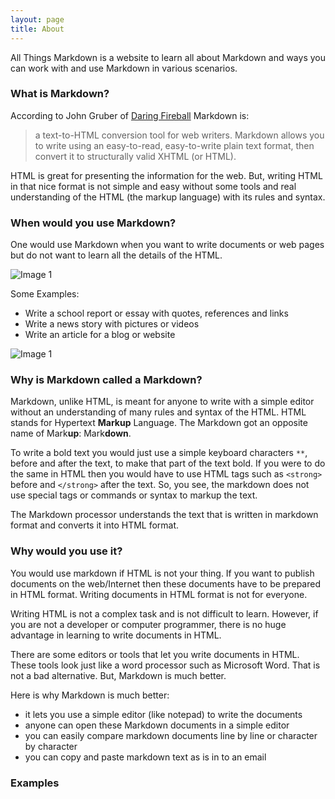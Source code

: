 ```yaml
---
layout: page
title: About
---
```


<p class="message">
  All Things Markdown is a website to learn all about Markdown and ways you can work with and use Markdown in various scenarios.
</p>


### What is Markdown?

According to John Gruber of [Daring Fireball](http://daringfireball.net/projects/markdown/) Markdown is:

> a text-to-HTML conversion tool for web writers. Markdown allows you to write using an easy-to-read, easy-to-write plain text format, then convert it to structurally valid XHTML (or HTML).

HTML is great for presenting the information for the web. But, writing HTML in that nice format is not simple and easy without some tools and real understanding of the HTML (the markup language) with its rules and syntax.

### When would you use Markdown?

One would use Markdown when you want to write documents or web pages but do not want to learn all the details of the HTML. 

![Image 1](http://www.placehold.it/350x150)  

Some Examples:

- Write a school report or essay with quotes, references and links
- Write a news story with pictures or videos
- Write an article for a blog or website


![Image 1](http://www.placehold.it/350x150) 


### Why is Markdown called a Markdown?

Markdown, unlike HTML, is meant for anyone to write with a simple editor without an understanding of many rules and syntax of the HTML. HTML stands for Hypertext **Markup** Language. The Markdown got an opposite name of Mark**up**: Mark**down**.

To write a bold text you would just use a simple keyboard characters `**`, before and after the text, to make that part of the text bold. If you were to do the same in HTML then you would have to use HTML tags such as `<strong>` before and `</strong>` after the text. So, you see, the markdown does not use special tags or commands or syntax to markup the text.

The Markdown processor understands the text that is written in markdown format and converts it into HTML format. 

### Why would you use it?
You would use markdown if HTML is not your thing. If you want to publish documents on the web/Internet then these documents have to be prepared in HTML format. Writing documents in HTML format is not for everyone. 

Writing HTML is not a complex task and is not difficult to learn. However, if you are not a developer or computer programmer, there is no huge advantage in learning to write documents in HTML. 

There are some editors or tools that let you write documents in HTML. These tools look just like a word processor such as Microsoft Word. That is not a bad alternative. But, Markdown is much better.

Here is why Markdown is much better:

- it lets you use a simple editor (like notepad) to write the documents
- anyone can open these Markdown documents in a simple editor
- you can easily compare markdown documents line by line or character by character
- you can copy and paste markdown text as is in to an email


### Examples

